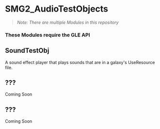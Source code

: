 # SMG2_AudioTestObjects

> *Note: There are multiple Modules in this repository*

### These Modules require the GLE API

## SoundTestObj
A sound effect player that plays sounds that are in a galaxy's UseResource file.

## ???
Coming Soon

## ???
Coming Soon